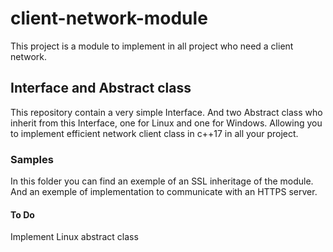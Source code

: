 # client-network-module
This project is a module to implement in all project who need a client network.

## Interface and Abstract class
This repository contain a very simple Interface.
And two Abstract class who inherit from this Interface, one for Linux and one for Windows.
Allowing you to implement efficient network client class in c++17 in all your project.

### Samples
In this folder you can find an exemple of an SSL inheritage of the module.
And an exemple of implementation to communicate with an HTTPS server.

#### To Do
Implement Linux abstract class
